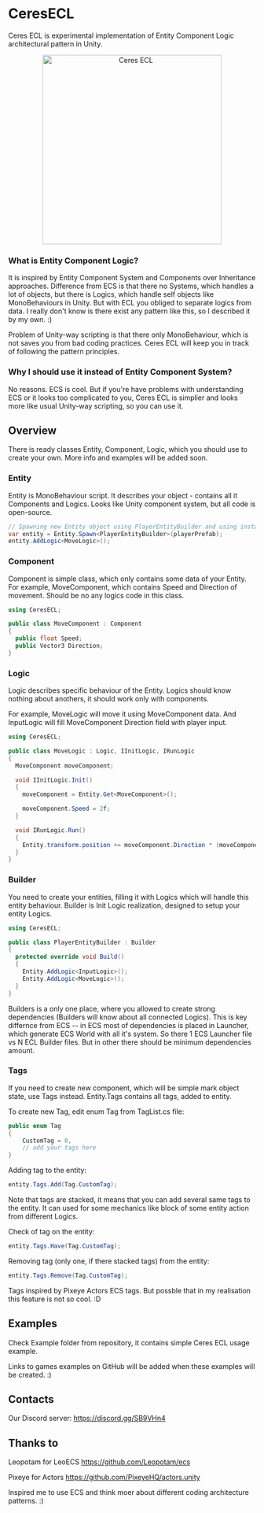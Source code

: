 # CeresECL
Ceres ECL is experimental implementation of Entity Component Logic architectural pattern in Unity. 

<p align="center">
    <img src="http://dzhuraev.com/CeresECL/CeresECLUnity1.png" width="364" height="385" alt="Ceres ECL">
</p>

### What is Entity Component Logic?
It is inspired by Entity Component System and Components over Inheritance approaches. 
Difference from ECS is that there no Systems, which handles a lot of objects, but there is Logics, which handle self objects like MonoBehaviours in Unity. 
But with ECL you obliged to separate logics from data.
I really don't know is there exist any pattern like this, so I described it by my own. :)

Problem of Unity-way scripting is that there only MonoBehaviour, which is not saves you from bad coding practices. Ceres ECL will keep you in track of following the pattern principles.

### Why I should use it instead of Entity Component System?
No reasons. ECS is cool. But if you're have problems with understanding ECS or it looks too complicated to you,
Ceres ECL is simplier and looks more like usual Unity-way scripting, so you can use it.

## Overview
There is ready classes Entity, Component, Logic, which you should use to create your own. More info and examples will be added soon.

### Entity
Entity is MonoBehaviour script. It describes your object - contains all it Components and Logics. Looks like Unity component system, but all code is open-source.

```csharp
// Spawning new Entity object using PlayerEntityBuilder and using instance of playerPrefab as Entity GameObject and filling it with new logic (for example, it should be done in builder).
var entity = Entity.Spawn<PlayerEntityBuilder>(playerPrefab);
entity.AddLogic<MoveLogic>();
```

### Component
Component is simple class, which only contains some data of your Entity. For example, MoveComponent, which contains Speed and Direction of movement. 
Should be no any logics code in this class.

```csharp
using CeresECL;

public class MoveComponent : Component
{
  public float Speed;
  public Vector3 Direction;
}
```

### Logic
Logic describes specific behaviour of the Entity. Logics should know nothing about anothers, it should work only with components.

For example, MoveLogic will move it using MoveComponent data. 
And InputLogic will fill MoveComponent Direction field with player input.


```csharp
using CeresECL;

public class MoveLogic : Logic, IInitLogic, IRunLogic
{
  MoveComponent moveComponent;

  void IInitLogic.Init()
  {
    moveComponent = Entity.Get<MoveComponent>();

    moveComponent.Speed = 2f;
  }

  void IRunLogic.Run()
  {
    Entity.transform.position += moveComponent.Direction * (moveComponent.Speed * Time.deltaTime);
  }
}
```

### Builder
You need to create your entities, filling it with Logics which will handle this entity behaviour. Builder is Init Logic realization, designed to setup your entity Logics.
```csharp
using CeresECL;

public class PlayerEntityBuilder : Builder
{
  protected override void Build()
  {
    Entity.AddLogic<InputLogic>();
    Entity.AddLogic<MoveLogic>();
  }
}
```

Builders is a only one place, where you allowed to create strong dependencies (Builders will know about all connected Logics). This is key differnce from ECS -- in ECS most of dependencies is placed in Launcher, which generate ECS World with all it's system. So there 1 ECS Launcher file vs N ECL Builder files. But in other there should be minimum dependencies amount.


### Tags
If you need to create new component, which will be simple mark object state, use Tags instead. Entity.Tags contains all tags, added to entity. 

To create new Tag, edit enum Tag from TagList.cs file:
```csharp
public enum Tag
{
    CustomTag = 0,
    // add your tags here
}
```

Adding tag to the entity:
```csharp
entity.Tags.Add(Tag.CustomTag);
```

Note that tags are stacked, it means that you can add several same tags to the entity. It can used for some mechanics like block of some entity action from different Logics.

Check of tag on the entity:
```csharp
entity.Tags.Have(Tag.CustomTag);
```

Removing tag (only one, if there stacked tags) from the entity:
```csharp
entity.Tags.Remove(Tag.CustomTag);
```

Tags inspired by Pixeye Actors ECS tags. But possble that in my realisation this feature is not so cool. :D

## Examples
Check Example folder from repository, it contains simple Ceres ECL usage example. 

Links to games examples on GitHub will be added when these examples will be created. :)

## Contacts
Our Discord server: https://discord.gg/SB9VHn4

## Thanks to
Leopotam for LeoECS https://github.com/Leopotam/ecs

Pixeye for Actors https://github.com/PixeyeHQ/actors.unity

Inspired me to use ECS and think moer about different coding architecture patterns. :)
